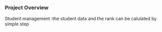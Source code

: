 ### Project Overview

 Student management :the student data and the rank can be calulated by simple step


